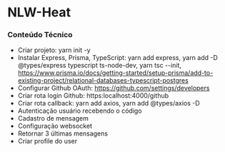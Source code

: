 # NLW-Heat

### Conteúdo Técnico
- Criar projeto: yarn init -y
- Instalar Express, Prisma, TypeScript: yarn add express, yarn add -D @types/express typescript ts-node-dev, yarn tsc --init, https://www.prisma.io/docs/getting-started/setup-prisma/add-to-existing-project/relational-databases-typescript-postgres
- Configurar Github OAuth: https://github.com/settings/developers
- Criar rota login Github: https:localhost:4000/github
- Criar rota callback: yarn add axios, yarn add @types/axios -D
- Autenticação usuário recebendo o código
- Cadastro de mensagem
- Configuração websocket
- Retornar 3 últimas mensagens 
- Criar profile do user